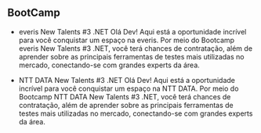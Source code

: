 ## BootCamp

- everis New Talents #3 .NET
Olá Dev! Aqui está a oportunidade incrível para você conquistar um espaço na everis. Por meio do Bootcamp everis New Talents #3 .NET, você terá chances de contratação, além de aprender sobre as principais ferramentas de testes mais utilizadas no mercado, conectando-se com grandes experts da área.

- NTT DATA New Talents #3 .NET
Olá Dev! Aqui está a oportunidade incrível para você conquistar um espaço na NTT DATA. Por meio do Bootcamp NTT DATA New Talents #3 .NET, você terá chances de contratação, além de aprender sobre as principais ferramentas de testes mais utilizadas no mercado, conectando-se com grandes experts da área.

